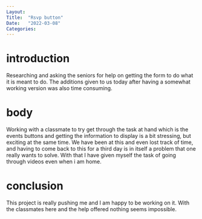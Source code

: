 ```yaml
---
Layout:
Title:  "Rsvp button"
Date:   "2022-03-08"
Categories:
---
```

# introduction
Researching and asking the seniors for help on getting the form to do what it is meant to do.
 The additions given to us today after having a somewhat working version was also time consuming.


# body
Working with a classmate to try get through the task at hand which is the events buttons and getting the information 
to display is a bit stressing, but exciting at the same time. We have been at this and even lost track of time, and having to 
come back to this for a third day is in itself a problem that one really wants to solve. With that I have given myself the task of 
going through videos even when i am home.



# conclusion
This project is really pushing me and I am happy to be working on it. With the classmates here and the help offered nothing seems 
impossible.